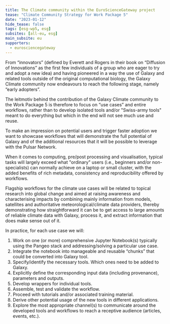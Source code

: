 ```yaml
---
title: The Climate community within the EuroScienceGateway project
tease: "Climate Community Strategy for Work Package 5"
date: "2023-01-12"
hide_tease: false
tags: [esg-wp5, esg]
subsites: [all-eu, esg]
main_subsite: eu
supporters:
  - eurosciencegateway
---
```



From “innovators” (defined by Everett and Rogers in their book on “Diffusion of Innovations” as the first few individuals of a group who are eager to try and adopt a new idea) and having pioneered in a way the use of Galaxy and related tools outside of the original computational biology, the Galaxy Climate community now endeavours to reach the following stage, namely “early adopters”.

The leitmotiv behind the contribution of the Galaxy Climate community to the Work Package 5 is therefore to focus on “use cases” and entire workflows, rather than to develop isolated tools and/or "Swiss-army tools" meant to do everything but which in the end will not see much use and reuse.

To make an impression on potential users and trigger faster adoption we want to showcase workflows that will demonstrate the full potential of Galaxy and of the additional resources that it will be possible to leverage with the Pulsar Network.

When it comes to computing, pre/post processing and visualisation, typical tasks will largely exceed what "ordinary" users (i.e., beginners and/or non-specialists) can normally achieve on a laptop or small cluster, with the added benefits of rich metadata, consistency and reproducibility offered by workflows.

Flagship workflows for the climate use cases will be related to topical research into global change and aimed at raising awareness and characterising impacts by combining mainly information from models, satellites and authoritative meteorological/climate data providers, thereby demonstrating how straightforward it can be to get access to large amounts of reliable climate data with Galaxy, process it, and extract information that does make sense out of it.


In practice, for each use case we will:

1.    Work on one (or more) comprehensive Jupyter Notebook(s) typically using the Pangeo stack and addressing/solving a particular use case.
2.    Integrate the notebook into manageable and reusable “chunks” that could be converted into Galaxy tool.
3.    Specify/identify the necessary tools. Which ones need to be added to Galaxy.
4.    Explicitly define the corresponding input data (including provenance), parameters and outputs.
5.    Develop wrappers for individual tools.
6.    Assemble, test and validate the workflow.
7.    Proceed with tutorials and/or associated training material.
8.    Derive other potential usage of the new tools in different applications.
9.    Explore the most appropriate channel(s) to communicate around the developed tools and workflows to reach a receptive audience (articles, events, etc.).
